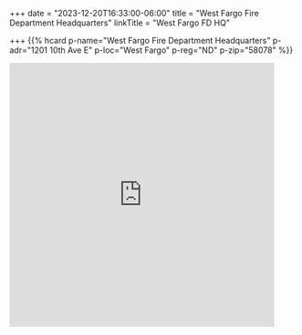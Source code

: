 +++
date = "2023-12-20T16:33:00-06:00"
title = "West Fargo Fire Department Headquarters"
linkTitle = "West Fargo FD HQ"

+++
<span class="genericons-neue genericons-neue-location"></span>
{{% hcard p-name="West Fargo Fire Department Headquarters" p-adr="1201 10th Ave E" p-loc="West Fargo" p-reg="ND" p-zip="58078" %}}

<iframe src="https://www.google.com/maps/embed?pb=!1m18!1m12!1m3!1d2727.8755232957515!2d-96.88265655872614!3d46.865821971251655!2m3!1f0!2f0!3f0!3m2!1i1024!2i768!4f13.1!3m3!1m2!1s0x52c8cb4c0d386d31%3A0xcd7564cb5eda3ab3!2s1201%2010th%20Ave%20E%2C%20West%20Fargo%2C%20ND%2058078!5e0!3m2!1sen!2sus!4v1703111762835!5m2!1sen!2sus" width="464" height="464" style="border:0;" allowfullscreen="" loading="lazy" referrerpolicy="no-referrer-when-downgrade"></iframe>
